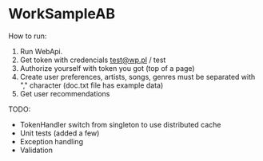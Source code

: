# WorkSampleAB

How to run:
1. Run WebApi. 
2. Get token with credencials test@wp.pl / test
3. Authorize yourself with token you got (top of a page)
4. Create user preferences, artists, songs, genres must be separated with "," character (doc.txt file has example data)
5. Get user recommendations

TODO:
- TokenHandler switch from singleton to use distributed cache
- Unit tests (added a few)
- Exception handling
- Validation
